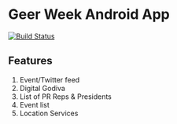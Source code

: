 Geer Week Android App
=====================

[![Build Status](https://travis-ci.org/IPPETAD/geerweek.png?branch=master)](https://travis-ci.org/IPPETAD/geerweek)

Features
--------
1. Event/Twitter feed
2. Digital Godiva
3. List of PR Reps & Presidents
4. Event list
5. Location Services
